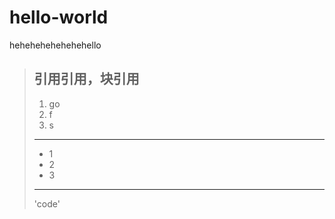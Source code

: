 # hello-world
hehehehehehehehello
> 引用引用，块引用
> ---
> 1. go
> 2. f
> 3. s
> ---
> - 1
> - 2
> - 3
> ---
> 'code'
> 

